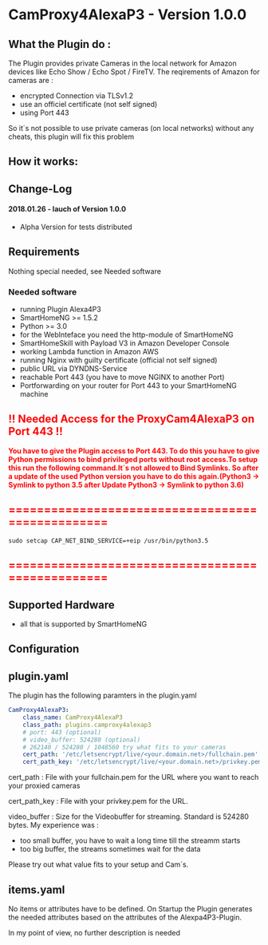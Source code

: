 # CamProxy4AlexaP3 - Version 1.0.0

## What the Plugin do :

The Plugin provides private Cameras in the local network for Amazon devices like Echo Show / Echo Spot / FireTV. The reqirements of Amazon for cameras are :

- encrypted Connection via TLSv1.2
- use an officiel certificate (not self signed)
- using Port 443

So it´s not possible to use private cameras (on local networks) without any cheats,
this plugin will fix this problem

## How it works:


## Change-Log

#### 2018.01.26 - lauch of Version 1.0.0

- Alpha Version for tests distributed



## Requirements

Nothing special needed, see Needed software

### Needed software

* running Plugin Alexa4P3
* SmartHomeNG >= 1.5.2
* Python >= 3.0
* for the WebInteface you need the http-module of SmartHomeNG
* SmartHomeSkill with Payload V3 in Amazon Developer Console
* working Lambda function in Amazon AWS
* running Nginx with guilty certificate (official not self signed)
* public URL via DYNDNS-Service
* reachable Port 443 (you have to move NGINX to another Port)
* Portforwarding on your router for Port 443 to your SmartHomeNG machine


## <span style="color:red">**!! Needed Access for the ProxyCam4AlexaP3 on Port 443 !!**</span>

<span style="color:red">**You have to give the Plugin access to Port 443. To do this you have to give Python permissions to bind privileged ports without root access.To setup this run the following command.It´s not allowed to Bind Symlinks. So after a update of the used Python version you have to do this again.(Python3 -> Symlink to python 3.5 after Update Python3 -> Symlink to python 3.6)**</span>

## <span style="color:red">**=================================================**</span>
<pre><code>sudo setcap CAP_NET_BIND_SERVICE=+eip /usr/bin/python3.5
</code></pre>
## <span style="color:red">**=================================================**</span>

## Supported Hardware

* all that is supported by SmartHomeNG

## Configuration

## plugin.yaml

The plugin has the following paramters in the plugin.yaml

```yaml
CamProxy4AlexaP3:
    class_name: CamProxy4AlexaP3
    class_path: plugins.camproxy4alexap3
    # port: 443 (optional)
    # video_buffer: 524280 (optional)
    # 262140 / 524280 / 1048560 try what fits to your cameras
    cert_path: '/etc/letsencrypt/live/<your.domain.net>/fullchain.pem'
    cert_path_key: '/etc/letsencrypt/live/<your.domain.net>/privkey.pem'
```

cert_path : File with your fullchain.pem for the URL where you want to reach your  proxied cameras

cert_path_key : File with your privkey.pem for the URL.

video_buffer : Size for the Videobuffer for streaming. Standard is 524280 bytes. My experience was :
- too small buffer, you have to wait a long time till the streamm starts
- too big buffer, the streams sometimes wait for the data

Please try out what value fits to your setup and Cam´s.

## items.yaml

No items or attributes have to be defined. On Startup the Plugin generates the needed attributes based on the attributes of the Alexpa4P3-Plugin.


In my point of view, no further description is needed

